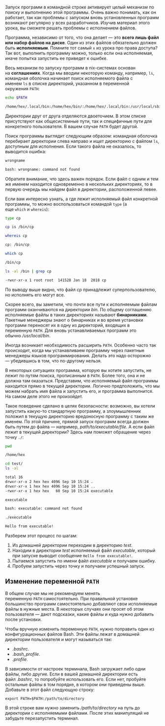 Запуск программ в командной строке активирует целый механизм по поиску и выполнению этой программы. Очень важно понимать, как он работает, так как проблемы с запуском вновь установленных программ возникают регулярно у всех разработчиков. Изучив материал этого урока, вы сможете решать проблемы с исполнением файлов.

Программа, независимо от того, что она делает — это **всего лишь файл или набор файлов на диске**. Один из этих файлов обязательно должен быть **исполняемым**. Помните тот самый `x` из урока про права доступа? Так вот, выполнить программу можно, только если она исполняемая, иначе попытка запустить ее приведет к ошибке.

Весь механизм по запуску программ в nix-системах основан на **соглашениях**. Когда мы вводим некоторую команду, например, `ls`, командная оболочка начинает поиск исполняемого файла с именем `ls` в списке директорий, указанном в переменной окружения `PATH`:

```  bash
echo $PATH

/home/hex/.local/bin:/home/hex/bin/:/home/hex/.local/bin:/usr/local/sbin:/usr/local/bin:/usr/sbin:/usr/bin:/sbin:/bin
```

Директории друг от друга отделяются двоеточием. В этом списке присутствуют как общесистемные пути, так и специфичные пути для конкретного пользователя. В вашем случае `PATH` будет другой.

Поиск программы выглядит следующим образом: командная оболочка перебирает директории слева направо и ищет директорию с файлом `ls`, доступным для исполнения. Если такого файла не оказалось, то выводится ошибка:

``` bash
wrongname

bash: wrongname: command not found
```

Обратите внимание, что здесь важен порядок. Если файл с одним и тем же именем находится одновременно в нескольких директориях, то в первую очередь мы найдем файл в директории, расположенной левее.

Если вам интересно узнать, а где лежит исполняемый файл конкретной программы, то можно воспользоваться командой `type` (а еще `which` и `whereis`):

``` bash
type cp

cp is /bin/cp

whereis cp

cp: /bin/cp

which cp

/bin/cp

ls -al /bin | grep cp

-rwxr-xr-x 1 root root  141528 Jan 18  2018 cp
```

По выводу выше видно, что файл _cp_ принадлежит суперпользователю, но исполнять его могут все.

Скорее всего, вы заметили, что почти все пути к исполняемым файлам программ оканчиваются на директории _bin_. По общему соглашению исполняемые файлы в таких директориях называют **бинарниками**. Пакетные менеджеры знают о бинарниках и во время установки программ переносят их в одну из директорий, входящих в переменную `PATH`. Для вновь устанавливаемых программ это обычно _/usr/local/bin_.

Иногда возникает необходимость расширить `PATH`. Особенно часто так происходит, когда мы устанавливаем программу через пакетные менеджеры языков программирования. Делать это надо осторожно — убедившись в том, что по-другому нельзя.

В некоторых ситуациях программа, которую вы хотите запустить, не лежит по путям поиска, прописанным в `PATH`. Более того, она и не должна там оказаться. Представим, что исполняемый файл программы находится прямо в текущей директории. Логично предположить, что мы можем набрать имя файла и запустить его, и программа выполнится. На самом деле этого не произойдет.

Такое поведение сделано в целях безопасности: возможно, вы хотели запустить какую-то стандартную программу, а злоумышленник положил в текущую директорию вредоносную программу с таким же именем. По этой причине, прямой запуск программ всегда должен быть путем до файла — например, _path/to/executable/file_. А если файл лежит в текущей директории? Здесь нам поможет обращение через точку `./`:

``` bash
pwd

/home/hex

cd test/
ls -al

total 16
drwxr-xr-x 2 hex hex 4096 Sep 10 15:24 .
drwxr-xr-x 1 hex hex 4096 Sep 10 15:24 ..
-rwxr-xr-x 1 hex hex   60 Sep 10 15:24 executable

executable

bash: executable: command not found

./executable

Hello from executable!
```


Разберем этот процесс по шагам:

1. Из домашней директории переходим в директорию _test_.
2. Находим в директории _test_ исполняемый файл _executable_, который при запуске выводит сообщение `Hello from executable!`.
3. Пытаемся запустить по имени файл _executable_ и получаем ошибку.
4. Пробуем запустить через точку и получаем успешный запуск.

## Изменение переменной `PATH`

В общем случае мы не рекомендуем менять переменную `PATH` самостоятельно. При правильной установке большинство программ самостоятельно добавляют свои исполняемые файлы в нужные места. В некоторых случаях они просят об этом пользователя — дают подсказки, какие файлы и куда нужно добавить после установки.

Чтобы вручную изменить переменную `PATH`, нужно поправить один из конфигурационных файлов Bash. Эти файлы лежат в домашней директории пользователя и могут называться так:

- _.bashrc_.
- _.bash_profile_.
- _.profile_.

В зависимости от настроек терминала, Bash загружает либо одни файлы, либо другие. Если в вашей домашней директории есть файл _.bashrc_, то попробуйте использовать его. Если нет, пробуйте остальные файлы в том порядке, в котором они приведены выше. Добавьте в этот файл следующую строку:

```
export PATH=$PATH:/path/to/directory
```

В этой строке вам нужно заменить _/path/to/directory_ на путь до директории с исполняемыми файлами. После этих манипуляций не забудьте перезапустить терминал.

